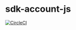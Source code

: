 # sdk-account-js

[![CircleCI](https://circleci.com/gh/XYOracleNetwork/sdk-account-js.svg?style=svg&circle-token=37b7047073ba20592fad42d90447ff2b0c896a0b)](https://circleci.com/gh/XYOracleNetwork/sdk-account-js)